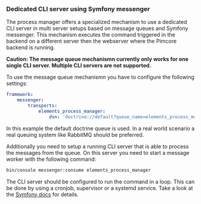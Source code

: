 ### Dedicated CLI server using Symfony messenger

The process manager offers a specialized mechanism to use a dedicated CLI server in multi server setups based on message queues and Symfony messenger. This mechanism executes the command triggered in the backend on a different server then the webserver where the Pimcore backend is running. 

**Caution: The message queue mechanismn currently only works for one single CLI server. Multiple CLI servers are not supported.**

To use the message queue mechanismn you have to configure the following settings:

```yaml
framework:
    messenger:
        transports:
            elements_process_manager:
                dsn: 'doctrine://default?queue_name=elements_process_manager'
```

In this example the default doctrine queue is used. In a real world scenario a real queuing system like RabbitMQ should be preferred.

Additionally you need to setup a running CLI server that is able to process the messages from the queue. On this server you need to start a message worker with the following command:

```bash
bin/console messenger:consume elements_process_manager
```

The CLI server should be configured to run the command in a loop. This can be done by using a cronjob, supervisor or a systemd service. Take a look at the [Symfony docs](https://symfony.com/doc/current/messenger.html) for details.
